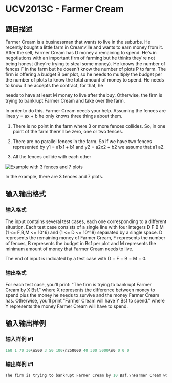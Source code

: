 # UCV2013C - Farmer Cream

## 题目描述

Farmer Cream is a businessman that wants to live in the suburbs. He recently bought a little farm in Creamville and wants to earn money from it. After the sell, Farmer Cream has D money a remaining to spend. He's in negotiations with an important firm of farming but he thinks they're not being honest (they're trying to steal some money). He knows the number of fences F in the farm but he doesn't know the number of plots P to farm. The firm is offering a budget B per plot, so he needs to multiply the budget per the number of plots to know the total amount of money to spend. He needs to know if he accepts the contract, for that, he

needs to have at least M money to live after the buy. Otherwise, the firm is trying to bankrupt Farmer Cream and take over the farm.

In order to do this. Farmer Cream needs your help. Assuming the fences are lines y = ax + b he only knows three things about them.

1. There is no point in the farm where 3 or more fences collides. So, in one point of the farm there'll be zero, one or two fences.

2. There are no parallel fences in the farm. So if we have two fences represented by y1 = a1x1 + b1 and y2 = a2x2 + b2 we assume that a1  a2.

3. All the fences collide with each other

![Example with 3 fences and 7 plots](https://cdn.luogu.com.cn/upload/vjudge_pic/SP15431/9e1b44fa07bacbc703cb3c76b67aa2f226095840.png)

In the example, there are 3 fences and 7 plots.

## 输入输出格式

### 输入格式

The input contains several test cases, each one corresponding to a different situation. Each test case consists of a single line with four integers D F B M (1 <= F,B,M <= 10^6) and (1 <= D <= 10^18) separated by a single space. D represents the remaining money of Farmer Cream, F represents the number of fences, B represents the budget in Bsf per plot and M represents the minimum amount of money that Farmer Cream needs to live.

The end of input is indicated by a test case with D = F = B = M = 0.

### 输出格式

For each test case, you'll print: "The firm is trying to bankrupt Farmer Cream by X Bsf." where X represents the difference between money to spend plus the money he needs to survive and the money Farmer Cream has. Otherwise, you'll print "Farmer Cream will have Y Bsf to spend." where Y represents the money Farmer Cream will have to spend.

## 输入输出样例

### 输入样例 #1

```cpp
160 1 70 30\n500 3 50 100\n250000 40 300 5000\n0 0 0 0
```


### 输出样例 #1

```cpp
The firm is trying to bankrupt Farmer Cream by 10 Bsf.\nFarmer Cream will have 150 Bsf to spend.\nThe firm is trying to bankrupt Farmer Cream by 1300 Bsf.
```


